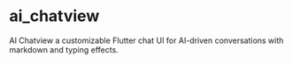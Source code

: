 # ai_chatview
AI Chatview a customizable Flutter chat UI for AI-driven conversations with markdown and typing effects.
